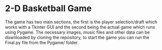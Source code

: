# 2-D Basketball Game
The game has two main sections, the first is the player selection/draft which works with a Tkinter GUI and the second being the actual game which runs using Pygame.
The necessary images, music files and other data can be downloaded by cloning the repository, to start the game you can run the Final.py file from the Pygame/ folder.


